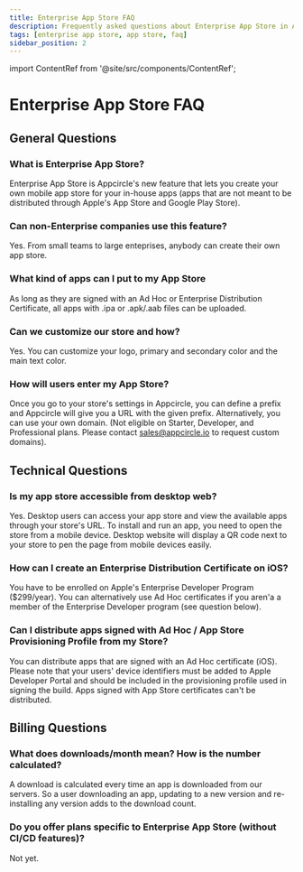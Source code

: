```yaml
---
title: Enterprise App Store FAQ
description: Frequently asked questions about Enterprise App Store in Appcircle
tags: [enterprise app store, app store, faq]
sidebar_position: 2
---
```


import ContentRef from '@site/src/components/ContentRef';

# Enterprise App Store FAQ

## General Questions

### What is Enterprise App Store?

Enterprise App Store is Appcircle's new feature that lets you create your own mobile app store for your in-house apps (apps that are not meant to be distributed through Apple's App Store and Google Play Store).

### Can non-Enterprise companies use this feature?

Yes. From small teams to large enteprises, anybody can create their own app store.

### What kind of apps can I put to my App Store

As long as they are signed with an Ad Hoc or Enterprise Distribution Certificate, all apps with .ipa or .apk/.aab files can be uploaded.

### Can we customize our store and how?

Yes. You can customize your logo, primary and secondary color and the main text color.

### How will users enter my App Store?

Once you go to your store's settings in Appcircle, you can define a prefix and Appcircle will give you a URL with the given prefix. Alternatively, you can use your own domain. (Not eligible on Starter, Developer, and Professional plans. Please contact sales@appcircle.io to request custom domains).

## Technical Questions

### Is my app store accessible from desktop web?

Yes. Desktop users can access your app store and view the available apps through your store's URL. To install and run an app, you need to open the store from a mobile device. Desktop website will display a QR code next to your store to pen the page from mobile devices easily.

### How can I create an Enterprise Distribution Certificate on iOS?

You have to be enrolled on Apple's Enterprise Developer Program ($299/year). You can alternatively use Ad Hoc certificates if you aren'a a member of the Enterprise Developer program (see question below).

### Can I distribute apps signed with Ad Hoc / App Store Provisioning Profile from my Store?

You can distribute apps that are signed with an Ad Hoc certificate (iOS). Please note that your users' device identifiers must be added to Apple Developer Portal and should be included in the provisioning profile used in signing the build. Apps signed with App Store certificates can't be distributed.

## Billing Questions

### What does downloads/month mean? How is the number calculated?

A download is calculated every time an app is downloaded from our servers. So a user downloading an app, updating to a new version and re-installing any version adds to the download count.

### Do you offer plans specific to Enterprise App Store (without CI/CD features)?

Not yet.
